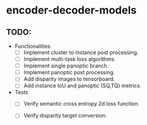 # encoder-decoder-models

## TODO:
* Functionalities
	- [ ] Implement cluster to instance post processing.
	- [ ] Implement multi-task loss algorithms.
	- [ ] Implement single panoptic branch.
	- [ ] Implement panoptic post processing.
	- [ ] Add disparity images to tensorboard.
	- [ ] Add instance IoU and panoptic (SQ,TQ) metrics.

* Tests
	- [ ] Verify semantic cross entropy 2d loss function.
	- [ ] Verify disparity target conversion.

